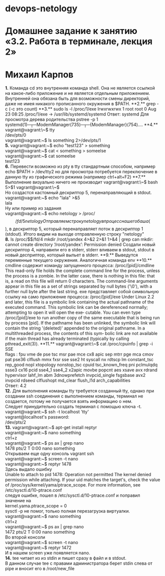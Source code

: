 # devops-netology

# Домашнее задание к занятию «3.2. Работа в терминале, лекция 2»
# Михаил Карпов

**1.** Команда cd это внутренняя команда shell. Она не является ссылкой на какое-либо приложение и не является отдельным приложением. Внутренней она обязана быть для возможности смены директорий, даже не имея никакого прописанного окружения в $PATH.  
**2.** grep -c (-c это count)  
**3.** sudo ls -l /proc/1/exe    
lrwxrwxrwx 1 root root 0 Aug 23 08:25 /proc/1/exe -> /usr/lib/systemd/systemd    
Ответ: systemd  
Для просмотра дерева родительства  
pstree -p 1  
systemd(1)─┬─ModemManager(735)─┬─{ModemManager}(754)....    
**4.**  vagrant@vagrant:\~$ tty  
/dev/pts/0  
vagrant@vagrant:\~$ ls something 2>/dev/pts/1    
**5.** vagrant@vagrant:\~$ echo "test123" > something  
vagrant@vagrant:\~$ cat < something > someelse  
vagrant@vagrant:\~$ cat someelse  
test123  
**6.** Перевести возможно из pty в tty стандартным способом, например  
echo $PATH > /dev/tty2  
но для просмотра потребуется переключение в данную tty из графического режима (например ctrl+alt+F2)  
**7.** Выполнение визуально ничего не производит  
vagrant@vagrant:\~$ bash 5>$1  
vagrant@vagrant:\~$  
Но создастся кастомный дескриптор 5, перенаправляющий в stdout.  
vagrant@vagrant:\~$ echo "lala" >&5  
lala  
Ну или пример из задания  
vagrant@vagrant:\~$ echo netology > /proc/$$/fd/5  
netology  
Отправляем строку netology в процесс нашего баша ($$), в дескриптор 5, который перенаправляет поток в дескриптор 1 (stdout). Итого видим на выходе отправленную строку "netology"  
**8.** ls /proc/$$/fd/4 
mkdir /root/yandex 4>&2 2>&1 1>&4 | grep can  
mkdir: cannot create directory ‘/root/yandex’: Permission denied  
Создали новый дескриптор 4, направили его в stderr, stderr вливаем в stdout, stdout в новый десприптор, который выльет в stderr.  
**9.** Выведутся переменные текущего окружения. Аналогичная команда env  
**10.** cmdline содержит команду запущенного процесса: /proc/[pid]/cmdline This read-only file holds the complete command line for the process, unless the process  is  a  zombie. In  the  latter case, there is nothing in this file: that is, a read on this file will return 0 characters.  The command-line arguments appear in this file as a set  of  strings  separated  by  null  bytes ('\0'), with a further null byte after the last string.  
exe представляет собой символьную ссылку на само приложение процесса:  
/proc/[pid]/exe
              Under  Linux 2.2 and later, this file is a symbolic link containing the actual pathname of the executed
              command.  This symbolic link can be dereferenced normally; attempting to open it  will  open  the  exe‐
              cutable.   You  can  even type /proc/[pid]/exe to run another copy of the same executable that is being
              run by process [pid].  If the pathname has been unlinked, the symbolic link  will  contain  the  string
              '(deleted)'  appended  to the original pathname.  In a multithreaded process, the contents of this sym‐
              bolic link are not  available  if  the  main  thread  has  already  terminated  (typically  by  calling
              pthread_exit(3)).
**11.** vagrant@vagrant:\~$ cat /proc/cpuinfo | grep -i SSE  
flags  : fpu vme de pse tsc msr pae mce cx8 apic sep mtrr pge mca cmov pat pse36 clflush mmx fxsr sse sse2 ht syscall nx rdtscp lm constant_tsc rep_good nopl xtopology nonstop_tsc cpuid tsc_known_freq pni pclmulqdq ssse3 cx16 pcid sse4_1 sse4_2 x2apic movbe popcnt aes xsave avx rdrand hypervisor lahf_lm abm 3dnowprefetch invpcid_single fsgsbase avx2 invpcid rdseed clflushopt md_clear flush_l1d arch_capabilities    
Ответ: 4.2  
**12.** Для выполнения команды tty требуется созданный tty, однако при создании ssh соединения с выполнением команды, терминал не создается, потому не получается взять информацию о нем.    
Следует принудительно создать терминал с помощью ключа -t.  
vagrant@vagrant:\~$ ssh -t localhost 'tty'    
vagrant@localhost's password:    
/dev/pts/2    
**13.** vagrant@vagrant:\~$ apt-get install reptyr      
vagrant@vagrant:\~$ nano something  
ctrl+z   
vagrant@vagrant:\~$ ps ax | grep nano  
   1478 pts/2    T      0:00 nano something    
Открываем еще одну консоль vagrant ssh  
vagrant@vagrant:\~$ screen -t nano  
vagrant@vagrant:\~$ reptyr 1478  
Здесь выдало ошибку  
Unable to attach to pid 1478: Operation not permitted
The kernel denied permission while attaching. If your uid matches
the target's, check the value of /proc/sys/kernel/yama/ptrace_scope.
For more information, see /etc/sysctl.d/10-ptrace.conf  
следуя ошибке, пошел в /etc/sysctl.d/10-ptrace.conf и поправил значение на    
kernel.yama.ptrace_scope = 0  
sysctl -p не помог, только полная перезагрузка виртуалки.  
vagrant@vagrant:\~$ nano something  
ctrl+z   
vagrant@vagrant:\~$ ps ax | grep nano  
   1472 pts/2    T      0:00 nano something    
Во второй консоли  
vagrant@vagrant:\~$ screen -t nano  
vagrant@vagrant:\~$ reptyr 1472  
И в нашем screen уже появляется nano.  
**14.** tee читает из из stdin и пишет сразу в файл и в stdout.  
В данном случае tee с правами администратора берет stdin слева от pipe и вносит его в /root/new_file 
